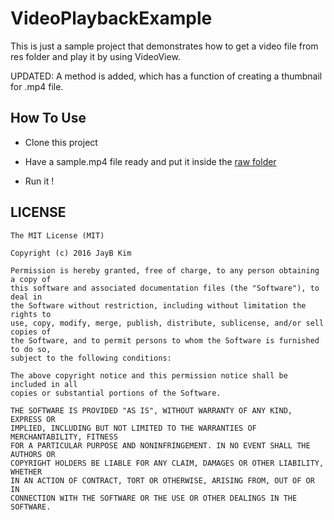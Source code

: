 # VideoPlaybackExample
This is just a sample project that demonstrates how to get a video file from res folder and play it by using VideoView.

UPDATED: A method is added, which has a function of creating a thumbnail for .mp4 file.

## How To Use

 * Clone this project

 * Have a sample.mp4 file ready and put it inside the [raw folder](http://abhiandroid.com/androidstudio/create-raw-folder-android-studio.html)

 * Run it !

## LICENSE
```
The MIT License (MIT)

Copyright (c) 2016 JayB Kim

Permission is hereby granted, free of charge, to any person obtaining a copy of
this software and associated documentation files (the "Software"), to deal in
the Software without restriction, including without limitation the rights to
use, copy, modify, merge, publish, distribute, sublicense, and/or sell copies of
the Software, and to permit persons to whom the Software is furnished to do so,
subject to the following conditions:

The above copyright notice and this permission notice shall be included in all
copies or substantial portions of the Software.

THE SOFTWARE IS PROVIDED "AS IS", WITHOUT WARRANTY OF ANY KIND, EXPRESS OR
IMPLIED, INCLUDING BUT NOT LIMITED TO THE WARRANTIES OF MERCHANTABILITY, FITNESS
FOR A PARTICULAR PURPOSE AND NONINFRINGEMENT. IN NO EVENT SHALL THE AUTHORS OR
COPYRIGHT HOLDERS BE LIABLE FOR ANY CLAIM, DAMAGES OR OTHER LIABILITY, WHETHER
IN AN ACTION OF CONTRACT, TORT OR OTHERWISE, ARISING FROM, OUT OF OR IN
CONNECTION WITH THE SOFTWARE OR THE USE OR OTHER DEALINGS IN THE SOFTWARE.
```
